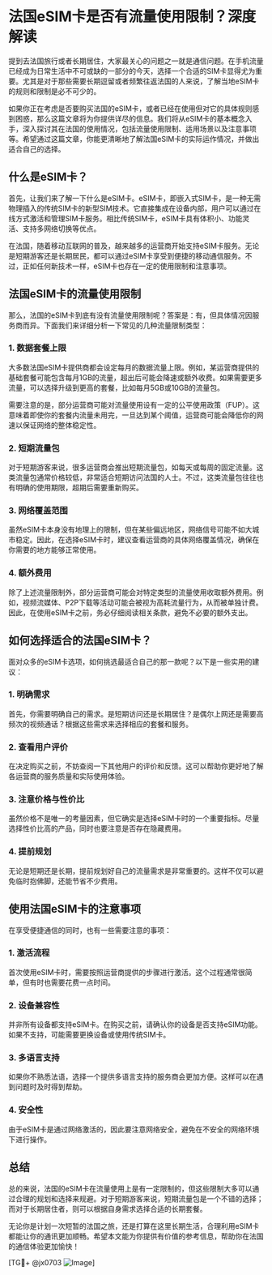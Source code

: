 # 法国eSIM卡是否有流量使用限制？深度解读

提到去法国旅行或者长期居住，大家最关心的问题之一就是通信问题。在手机流量已经成为日常生活中不可或缺的一部分的今天，选择一个合适的SIM卡显得尤为重要。尤其是对于那些需要长期逗留或者频繁往返法国的人来说，了解当地eSIM卡的规则和限制是必不可少的。

如果你正在考虑是否要购买法国的eSIM卡，或者已经在使用但对它的具体规则感到困惑，那么这篇文章将为你提供详尽的信息。我们将从eSIM卡的基本概念入手，深入探讨其在法国的使用情况，包括流量使用限制、适用场景以及注意事项等。希望通过这篇文章，你能更清晰地了解法国eSIM卡的实际运作情况，并做出适合自己的选择。

## 什么是eSIM卡？

首先，让我们来了解一下什么是eSIM卡。eSIM卡，即嵌入式SIM卡，是一种无需物理插入的传统SIM卡的新型SIM技术。它直接集成在设备内部，用户可以通过在线方式激活和管理SIM卡服务。相比传统SIM卡，eSIM卡具有体积小、功能灵活、支持多网络切换等优点。

在法国，随着移动互联网的普及，越来越多的运营商开始支持eSIM卡服务。无论是短期游客还是长期居民，都可以通过eSIM卡享受到便捷的移动通信服务。不过，正如任何新技术一样，eSIM卡也存在一定的使用限制和注意事项。

## 法国eSIM卡的流量使用限制

那么，法国的eSIM卡到底有没有流量使用限制呢？答案是：有，但具体情况因服务商而异。下面我们来详细分析一下常见的几种流量限制类型：

### 1. 数据套餐上限

大多数法国eSIM卡提供商都会设定每月的数据流量上限。例如，某运营商提供的基础套餐可能包含每月1GB的流量，超出后可能会降速或额外收费。如果需要更多流量，可以选择升级到更高的套餐，比如每月5GB或10GB的流量包。

需要注意的是，部分运营商可能对流量使用设有一定的公平使用政策（FUP）。这意味着即使你的套餐内流量未用完，一旦达到某个阈值，运营商可能会降低你的网速以保证网络的整体稳定性。

### 2. 短期流量包

对于短期游客来说，很多运营商会推出短期流量包，如每天或每周的固定流量。这类流量包通常价格较低，非常适合短期访问法国的人士。不过，这类流量包往往也有明确的使用期限，超期后需要重新购买。

### 3. 网络覆盖范围

虽然eSIM卡本身没有地理上的限制，但在某些偏远地区，网络信号可能不如大城市稳定。因此，在选择eSIM卡时，建议查看运营商的具体网络覆盖情况，确保在你需要的地方能够正常使用。

### 4. 额外费用

除了上述流量限制外，部分运营商可能会对特定类型的流量使用收取额外费用。例如，视频流媒体、P2P下载等活动可能会被视为高耗流量行为，从而被单独计费。因此，在使用eSIM卡之前，务必仔细阅读相关条款，避免不必要的额外支出。

## 如何选择适合的法国eSIM卡？

面对众多的eSIM卡选项，如何挑选最适合自己的那一款呢？以下是一些实用的建议：

### 1. 明确需求

首先，你需要明确自己的需求。是短期访问还是长期居住？是偶尔上网还是需要高频次的视频通话？根据这些需求来选择相应的套餐和服务。

### 2. 查看用户评价

在决定购买之前，不妨查阅一下其他用户的评价和反馈。这可以帮助你更好地了解各运营商的服务质量和实际使用体验。

### 3. 注意价格与性价比

虽然价格不是唯一的考量因素，但它确实是选择eSIM卡时的一个重要指标。尽量选择性价比高的产品，同时也要注意是否存在隐藏费用。

### 4. 提前规划

无论是短期还是长期，提前规划好自己的流量需求是非常重要的。这样不仅可以避免临时抱佛脚，还能节省不少费用。

## 使用法国eSIM卡的注意事项

在享受便捷通信的同时，也有一些需要注意的事项：

### 1. 激活流程

首次使用eSIM卡时，需要按照运营商提供的步骤进行激活。这个过程通常很简单，但有时也需要花费一点时间。

### 2. 设备兼容性

并非所有设备都支持eSIM卡。在购买之前，请确认你的设备是否支持eSIM功能。如果不支持，可能需要更换设备或使用传统SIM卡。

### 3. 多语言支持

如果你不熟悉法语，选择一个提供多语言支持的服务商会更加方便。这样可以在遇到问题时及时得到帮助。

### 4. 安全性

由于eSIM卡是通过网络激活的，因此要注意网络安全，避免在不安全的网络环境下进行操作。

## 总结

总的来说，法国的eSIM卡在流量使用上是有一定限制的，但这些限制大多可以通过合理的规划和选择来规避。对于短期游客来说，短期流量包是一个不错的选择；而对于长期居住者，则可以根据自身需求选择合适的长期套餐。

无论你是计划一次短暂的法国之旅，还是打算在这里长期生活，合理利用eSIM卡都能让你的通讯更加顺畅。希望本文能为你提供有价值的参考信息，帮助你在法国的通信体验更加愉快！

[TG💪+ @jx0703 ![Image](https://github.com/user-attachments/assets/dbca1d08-cadb-493c-b0ec-ad6f7a83f270)]